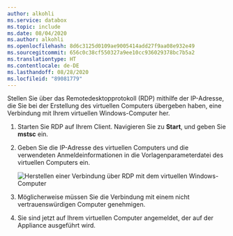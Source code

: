 ```yaml
---
author: alkohli
ms.service: databox
ms.topic: include
ms.date: 08/04/2020
ms.author: alkohli
ms.openlocfilehash: 8d6c3125d0109ae9005414add27f9aa08e932e49
ms.sourcegitcommit: 656c0c38cf550327a9ee10cc936029378bc7b5a2
ms.translationtype: HT
ms.contentlocale: de-DE
ms.lasthandoff: 08/28/2020
ms.locfileid: "89081779"
---
```

Stellen Sie über das Remotedesktopprotokoll (RDP) mithilfe der IP-Adresse, die Sie bei der Erstellung des virtuellen Computers übergeben haben, eine Verbindung mit Ihrem virtuellen Windows-Computer her.

1. Starten Sie RDP auf Ihrem Client. Navigieren Sie zu **Start**, und geben Sie **mstsc** ein.
1. Geben Sie die IP-Adresse des virtuellen Computers und die verwendeten Anmeldeinformationen in die Vorlagenparameterdatei des virtuellen Computers ein.

    ![Herstellen einer Verbindung über RDP mit dem virtuellen Windows-Computer](media/azure-stack-edge-gateway-connect-vm-windows/connect-vm-rdp-1.png)
1. Möglicherweise müssen Sie die Verbindung mit einem nicht vertrauenswürdigen Computer genehmigen. 
1. Sie sind jetzt auf Ihrem virtuellen Computer angemeldet, der auf der Appliance ausgeführt wird. 